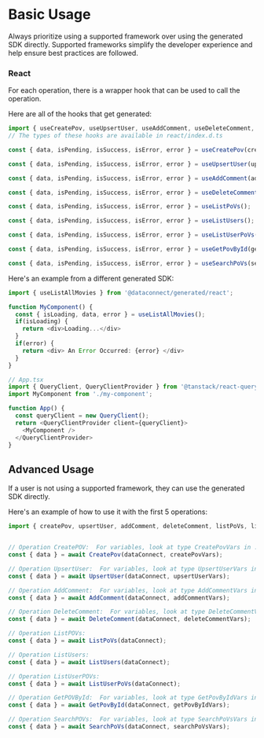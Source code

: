 # Basic Usage

Always prioritize using a supported framework over using the generated SDK
directly. Supported frameworks simplify the developer experience and help ensure
best practices are followed.




### React
For each operation, there is a wrapper hook that can be used to call the operation.

Here are all of the hooks that get generated:
```ts
import { useCreatePov, useUpsertUser, useAddComment, useDeleteComment, useListPoVs, useListUsers, useListUserPoVs, useGetPovById, useSearchPoVs } from '@dataconnect/generated/react';
// The types of these hooks are available in react/index.d.ts

const { data, isPending, isSuccess, isError, error } = useCreatePov(createPovVars);

const { data, isPending, isSuccess, isError, error } = useUpsertUser(upsertUserVars);

const { data, isPending, isSuccess, isError, error } = useAddComment(addCommentVars);

const { data, isPending, isSuccess, isError, error } = useDeleteComment(deleteCommentVars);

const { data, isPending, isSuccess, isError, error } = useListPoVs();

const { data, isPending, isSuccess, isError, error } = useListUsers();

const { data, isPending, isSuccess, isError, error } = useListUserPoVs();

const { data, isPending, isSuccess, isError, error } = useGetPovById(getPovByIdVars);

const { data, isPending, isSuccess, isError, error } = useSearchPoVs(searchPoVsVars);

```

Here's an example from a different generated SDK:

```ts
import { useListAllMovies } from '@dataconnect/generated/react';

function MyComponent() {
  const { isLoading, data, error } = useListAllMovies();
  if(isLoading) {
    return <div>Loading...</div>
  }
  if(error) {
    return <div> An Error Occurred: {error} </div>
  }
}

// App.tsx
import { QueryClient, QueryClientProvider } from '@tanstack/react-query';
import MyComponent from './my-component';

function App() {
  const queryClient = new QueryClient();
  return <QueryClientProvider client={queryClient}>
    <MyComponent />
  </QueryClientProvider>
}
```



## Advanced Usage
If a user is not using a supported framework, they can use the generated SDK directly.

Here's an example of how to use it with the first 5 operations:

```js
import { createPov, upsertUser, addComment, deleteComment, listPoVs, listUsers, listUserPoVs, getPovById, searchPoVs } from '@dataconnect/generated';


// Operation CreatePOV:  For variables, look at type CreatePovVars in ../index.d.ts
const { data } = await CreatePov(dataConnect, createPovVars);

// Operation UpsertUser:  For variables, look at type UpsertUserVars in ../index.d.ts
const { data } = await UpsertUser(dataConnect, upsertUserVars);

// Operation AddComment:  For variables, look at type AddCommentVars in ../index.d.ts
const { data } = await AddComment(dataConnect, addCommentVars);

// Operation DeleteComment:  For variables, look at type DeleteCommentVars in ../index.d.ts
const { data } = await DeleteComment(dataConnect, deleteCommentVars);

// Operation ListPOVs: 
const { data } = await ListPoVs(dataConnect);

// Operation ListUsers: 
const { data } = await ListUsers(dataConnect);

// Operation ListUserPOVs: 
const { data } = await ListUserPoVs(dataConnect);

// Operation GetPOVById:  For variables, look at type GetPovByIdVars in ../index.d.ts
const { data } = await GetPovById(dataConnect, getPovByIdVars);

// Operation SearchPOVs:  For variables, look at type SearchPoVsVars in ../index.d.ts
const { data } = await SearchPoVs(dataConnect, searchPoVsVars);


```